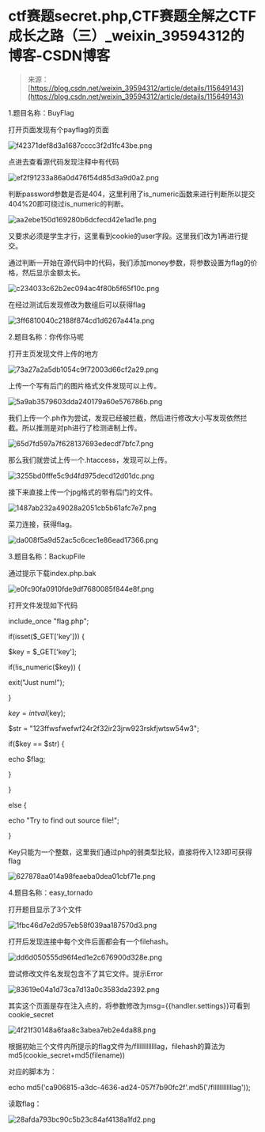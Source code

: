 <!--yml
category: 未分类
date: 2022-04-26 14:33:11
-->

# ctf赛题secret.php,CTF赛题全解之CTF成长之路（三）_weixin_39594312的博客-CSDN博客

> 来源：[https://blog.csdn.net/weixin_39594312/article/details/115649143](https://blog.csdn.net/weixin_39594312/article/details/115649143)

1.题目名称：BuyFlag

打开页面发现有个payflag的页面

![f42371def8d3a1687cccc3f2d1fc43be.png](img/3a338397e79a777289a76b9297a92550.png)

点进去查看源代码发现注释中有代码

![ef2f91233a86a0d476f54d85d3a9d0a2.png](img/7595eb475409423e3188976ba55f92eb.png)

判断password参数是否是404，这里利用了is_numeric函数来进行判断所以提交404%20即可绕过is_numeric的判断。

![aa2ebe150d169280b6dcfecd42e1ad1e.png](img/52e9532777f1d50b9ccbe82e5ad7aded.png)

又要求必须是学生才行，这里看到cookie的user字段。这里我们改为1再进行提交。

通过判断一开始在源代码中的代码，我们添加money参数，将参数设置为flag的价格，然后显示金额太长。

![c234033c62b2ec094ac4f80b5f65f10c.png](img/2dd794e9e705237627d7fdd512f2f2a5.png)

在经过测试后发现修改为数组后可以获得flag

![3ff6810040c2188f874cd1d6267a441a.png](img/bc630d9200db054c3e683969fc4880a9.png)

2.题目名称：你传你马呢

打开主页发现文件上传的地方

![73a27a2a5db1054c9f72003d66cf2a29.png](img/6fdd9489e7dbad9fa437be467fc925f3.png)

上传一个写有后门的图片格式文件发现可以上传。

![5a9ab3579603dda240179a60e576786b.png](img/8e81652dd841c8a3c6ea5cd0236fa827.png)

我们上传一个.ph作为尝试，发现已经被拦截，然后进行修改大小写发现依然拦截。所以推测是对ph进行了检测进制上传。

![65d7fd597a7f628137693edecdf7bfc7.png](img/3beb7e19c11e88ae67b9230cbff97eec.png)

那么我们就尝试上传一个.htaccess，发现可以上传。

![3255bd0fffe5c9d4fd975decd12d01dc.png](img/752acbcc8f7e0b81c31d6ade430d7913.png)

接下来直接上传一个jpg格式的带有后门的文件。

![1487ab232a49028a2051cb5b61afc7e7.png](img/84911fffedf12ae995677fa74fe59198.png)

菜刀连接，获得flag。

![da008f5a9d52ac5c6cec1e86ead17366.png](img/137dcfc2c905fa3e52fa251785bf2dd5.png)

3.题目名称：BackupFile

通过提示下载index.php.bak

![e0fc90fa0910fde9df7680085f844e8f.png](img/2e9463e96c9d00437c1e57dcc96398c5.png)

打开文件发现如下代码

include_once "flag.php";

if(isset($_GET['key'])) {

$key = $_GET['key'];

if(!is_numeric($key)) {

exit("Just num!");

}

$key = intval($key);

$str = "123ffwsfwefwf24r2f32ir23jrw923rskfjwtsw54w3";

if($key == $str) {

echo $flag;

}

}

else {

echo "Try to find out source file!";

}

Key只能为一个整数，这里我们通过php的弱类型比较，直接将传入123即可获得flag

![627878aa014a98feaeba0dea01cbf71e.png](img/9c2e086b958bda8ea7ffbaab237f199e.png)

4.题目名称：easy_tornado

打开题目显示了3个文件

![1fbc46d7e2d957eb58f039aa187570d3.png](img/8d287387bacb57f0bb3e3073ca6467e1.png)

打开后发现连接中每个文件后面都会有一个filehash。

![dd6d050555d96f4ed1e2c676900d328e.png](img/91e05f71f515463699a6f9cfd3eaf344.png)

尝试修改文件名发现包含不了其它文件。提示Error

![83619e04a1d73ca7d13a0c3583da2392.png](img/1a5218ca356fe81c9a735b82ebd142b4.png)

其实这个页面是存在注入点的，将参数修改为msg={{handler.settings}}可看到cookie_secret

![4f21f30148a6faa8c3abea7eb2e4da88.png](img/4474d54044d8e7930c2a3d6b2e413c06.png)

根据初始三个文件内所提示的flag文件为/fllllllllllllag，filehash的算法为md5(cookie_secret+md5(filename))

对应的脚本为：

echo md5('ca906815-a3dc-4636-ad24-057f7b90fc2f'.md5('/fllllllllllllag'));

读取flag：

![28afda793bc90c5b23c84af4138a1fd2.png](img/82ff5da4c511bbcbd75c282af5ad05f6.png)